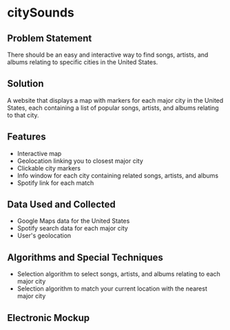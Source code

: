 # citySounds

## Problem Statement
There should be an easy and interactive way to find songs, artists, and albums relating to specific cities in the United States.

## Solution
A website that displays a map with markers for each major city in the United States, each containing a list of popular songs, artists, and albums relating to that city. 

## Features
* Interactive map
* Geolocation linking you to closest major city
* Clickable city markers
* Info window for each city containing related songs, artists, and albums
* Spotify link for each match

## Data Used and Collected
* Google Maps data for the United States
* Spotify search data for each major city
* User's geolocation

## Algorithms and Special Techniques
* Selection algorithm to select songs, artists, and albums relating to each major city
* Selection algorithm to match your current location with the nearest major city

## Electronic Mockup
